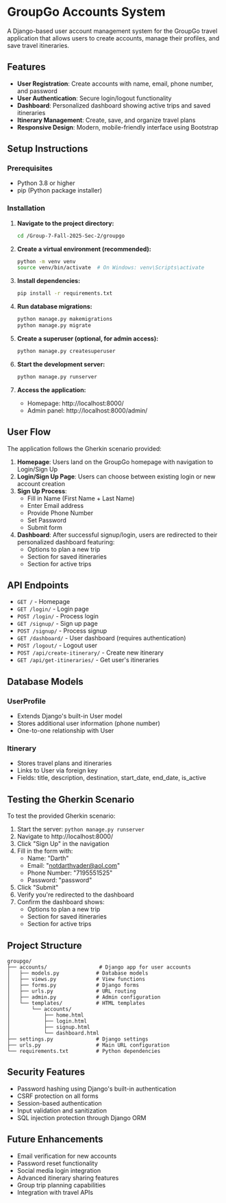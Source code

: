 # GroupGo Accounts System

A Django-based user account management system for the GroupGo travel application that allows users to create accounts, manage their profiles, and save travel itineraries.

## Features

- **User Registration**: Create accounts with name, email, phone number, and password
- **User Authentication**: Secure login/logout functionality
- **Dashboard**: Personalized dashboard showing active trips and saved itineraries
- **Itinerary Management**: Create, save, and organize travel plans
- **Responsive Design**: Modern, mobile-friendly interface using Bootstrap

## Setup Instructions

### Prerequisites

- Python 3.8 or higher
- pip (Python package installer)

### Installation

1. **Navigate to the project directory:**
   ```bash
   cd /Group-7-Fall-2025-Sec-2/groupgo
   ```

2. **Create a virtual environment (recommended):**
   ```bash
   python -m venv venv
   source venv/bin/activate  # On Windows: venv\Scripts\activate
   ```

3. **Install dependencies:**
   ```bash
   pip install -r requirements.txt
   ```

4. **Run database migrations:**
   ```bash
   python manage.py makemigrations
   python manage.py migrate
   ```

5. **Create a superuser (optional, for admin access):**
   ```bash
   python manage.py createsuperuser
   ```

6. **Start the development server:**
   ```bash
   python manage.py runserver
   ```

7. **Access the application:**
   - Homepage: http://localhost:8000/
   - Admin panel: http://localhost:8000/admin/

## User Flow

The application follows the Gherkin scenario provided:

1. **Homepage**: Users land on the GroupGo homepage with navigation to Login/Sign Up
2. **Login/Sign Up Page**: Users can choose between existing login or new account creation
3. **Sign Up Process**: 
   - Fill in Name (First Name + Last Name)
   - Enter Email address
   - Provide Phone Number
   - Set Password
   - Submit form
4. **Dashboard**: After successful signup/login, users are redirected to their personalized dashboard featuring:
   - Options to plan a new trip
   - Section for saved itineraries
   - Section for active trips

## API Endpoints

- `GET /` - Homepage
- `GET /login/` - Login page
- `POST /login/` - Process login
- `GET /signup/` - Sign up page
- `POST /signup/` - Process signup
- `GET /dashboard/` - User dashboard (requires authentication)
- `POST /logout/` - Logout user
- `POST /api/create-itinerary/` - Create new itinerary
- `GET /api/get-itineraries/` - Get user's itineraries

## Database Models

### UserProfile
- Extends Django's built-in User model
- Stores additional user information (phone number)
- One-to-one relationship with User

### Itinerary
- Stores travel plans and itineraries
- Links to User via foreign key
- Fields: title, description, destination, start_date, end_date, is_active

## Testing the Gherkin Scenario

To test the provided Gherkin scenario:

1. Start the server: `python manage.py runserver`
2. Navigate to http://localhost:8000/
3. Click "Sign Up" in the navigation
4. Fill in the form with:
   - Name: "Darth"
   - Email: "notdarthvader@aol.com"
   - Phone Number: "7195551525"
   - Password: "password"
5. Click "Submit"
6. Verify you're redirected to the dashboard
7. Confirm the dashboard shows:
   - Options to plan a new trip
   - Section for saved itineraries
   - Section for active trips

## Project Structure

```
groupgo/
├── accounts/                 # Django app for user accounts
│   ├── models.py            # Database models
│   ├── views.py             # View functions
│   ├── forms.py             # Django forms
│   ├── urls.py              # URL routing
│   ├── admin.py             # Admin configuration
│   └── templates/           # HTML templates
│       └── accounts/
│           ├── home.html
│           ├── login.html
│           ├── signup.html
│           └── dashboard.html
├── settings.py              # Django settings
├── urls.py                  # Main URL configuration
└── requirements.txt         # Python dependencies
```

## Security Features

- Password hashing using Django's built-in authentication
- CSRF protection on all forms
- Session-based authentication
- Input validation and sanitization
- SQL injection protection through Django ORM

## Future Enhancements

- Email verification for new accounts
- Password reset functionality
- Social media login integration
- Advanced itinerary sharing features
- Group trip planning capabilities
- Integration with travel APIs
